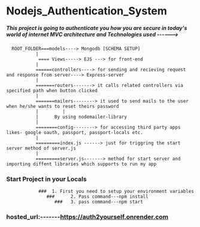 # Nodejs_Authentication_System

##### This project is going to authenticate you how you are secure in today's world of internet MVC architecture and Technologies used ------>
      ROOT_FOLDER===models----> Mongodb [SCHEMA SETUP]
               |
                ==== Views-----> EJS ---> for front-end
               |
               ======controllers----> for sending and recieving request and response from server----> Express-server
               |
               =======routers-------> it calls related controllers via specified path when button clicked
               |
               =======mailers--------> it used to send mails to the user when he/she wants to reset theirs password
               |         |
               |      By using nodemailer-library
               |
               ========config--------> for accessing third party apps likes- google oauth, passport, passport-locals etc.
               |
               =========index.js ------> just for triggring the start server method of server.js
               |
               =========server.js-------> method for start server and importing diffent libraries which supports to run my app
  ### Start Project in your Locals
      
                ###  1. First you need to setup your environment variables
                   ###      2. Pass command---npm install
                      ###   3. pass command---npm start
                         
   
   ###  **hosted_url**:-------https://auth2yourself.onrender.com
              
